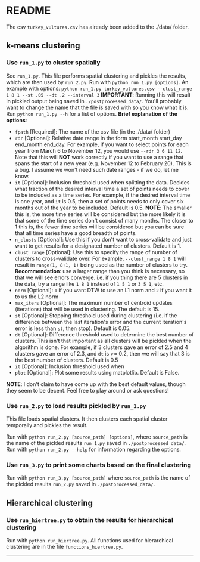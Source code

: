 # README

The csv `turkey_vultures.csv` has already been added to the ./data/ folder.

## k-means clustering

### Use `run_1.py` to cluster spatially

See `run_1.py`. This file performs spatial clustering and pickles the results, which are then used by `run_2.py`.
Run with `python run_1.py [options]`.
An example with options: `python run_1.py turkey_vultures.csv --clust_range 1 8 1 --st .05 --dt .2 --interval 3`
**IMPORTANT**: Running this will result in pickled output being saved in `./postprocessed_data/`. You'll probably want to change the name that the file is saved with so you know what it is.
Run `python run_1.py --h` for a list of options.
**Brief explanation of the options**:
- `fpath`       [Required]: The name of the csv file (in the ./data/ folder)
- `rdr`         [Optional]: Relative date range in the form start_month start_day end_month end_day. For example, if you want to select points for each year from March 6 to November 12, you would use `--rdr 3 6 11 12`. Note that this will **NOT** work correctly if you want to use a range that spans the start of a new year (e.g. November 12 to February 20). This is a bug. I assume we won't need such date ranges - if we do, let me know.
- `it`         [Optional]: Inclusion threshold used when splitting the data. Decides what fraction of the desired interval time a set of points needs to cover to be included as a time series. For example, if the desired interval time is one year, and `it` is 0.5, then a set of points needs to only cover six months out of the year to be included. Default is 0.5. **NOTE**: The smaller this is, the more time series will be considered but the more likely it is that some of the time series don't consist of many months. The closer to 1 this is, the fewer time series will be considered but you can be sure that all time series have a good breadth of points.
- `n_clusts`    [Optional]: Use this if you don't want to cross-validate and just want to get results for a designated number of clusters. Default is 1.
- `clust_range` [Optional]: Use this to specify the range of number of clusters to cross-validate over. For example, `--clust_range 1 8 1` will result in `range(1, 8+1, 1)` being used as the number of clusters to try. **Recommendation**: use a larger range than you think is necessary, so that we will see errors converge. i.e. if you thing there are 5 clusters in the data, try a range like `1 8 1` instead of `1 5 1` or `3 5 1`, etc.
- `norm`        [Optional]: `1` if you want DTW to use an L1 norm and `2` if you want it to us the L2 norm
- `max_iters`   [Optional]: The maximum number of centroid updates (iterations) that will be used in clustering. The default is 15.
- `st`          [Optional]: Stopping threshold used during clustering (i.e. if the difference between the last iteration's error and the current iteration's error is less than `st`, then stop). Default is 0.05.
- `dt`          [Optional]: Difference threshold used to determine the best number of clusters. This isn't that important as all clusters will be pickled when the algorithm is done. For example, if 3 clusters gave an error of 2.5 and 4 clusters gave an error of 2.3, and `dt` is >= 0.2, then we will say that 3 is the best number of clusters. Default is 0.5
- `it`          [Optional]: Inclusion threshold used when
- `plot`        [Optional]: Plot some results using matplotlib. Default is False.

**NOTE**: I don't claim to have come up with the best default values, though they seem to be decent. Feel free to play around or ask questions!

### Use `run_2.py` to load results pickled by `run_1.py`

This file loads spatial clusters. It then clusters each spatial cluster temporally and pickles the result.

Run with `python run_2.py [source_path] [options]`, where `source_path` is the name of the pickled results `run_1.py` saved in `./postprocessed_data/`. Run with `python run_2.py --help` for information regarding the options.

### Use `run_3.py` to print some charts based on the final clustering

Run with `python run_3.py [source_path]` where `source_path` is the name of the pickled results `run_2.py` saved in `./postprocessed_data/`.

## Hierarchical clustering

### Use `run_hiertree.py` to obtain the results for hierarchical clustering

Run with `python run_hiertree.py`. 
All functions used for hierarchical clustering are in the file `functions_hiertree.py`.

--------------------------------------------------------------------------------
